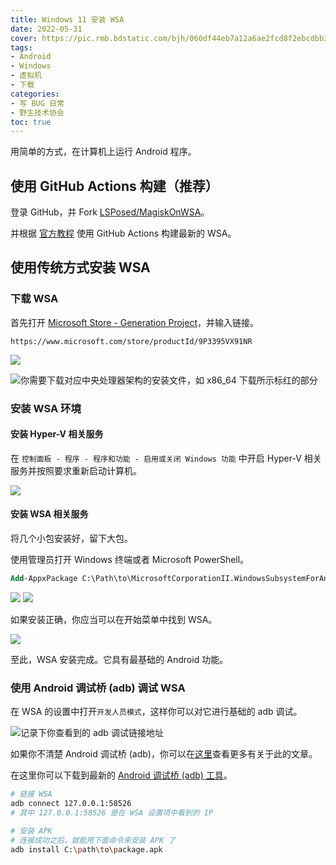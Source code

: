 ```yaml
---
title: Windows 11 安装 WSA
date: 2022-05-31
cover: https://pic.rmb.bdstatic.com/bjh/060df44eb7a12a6ae2fcd8f2ebcdbb3e.png
tags:
- Android
- Windows
- 虚拟机
- 下载
categories:
- 写 BUG 日常
- 野生技术协会
toc: true
---
```

用简单的方式，在计算机上运行 Android 程序。
<!--more-->

## 使用 GitHub Actions 构建（推荐）

登录 GitHub，并 Fork [LSPosed/MagiskOnWSA](https://github.com/LSPosed/MagiskOnWSA)。

并根据 [官方教程](https://github.com/LSPosed/MagiskOnWSA#text-guide) 使用 GitHub Actions 构建最新的 WSA。

## 使用传统方式安装 WSA

### 下载 WSA

首先打开 [Microsoft Store - Generation Project](https://store.rg-adguard.net/)，并输入链接。

``` URL
https://www.microsoft.com/store/productId/9P3395VX91NR
```

![](https://pic.rmb.bdstatic.com/bjh/4dbdf37941e34a55547527c34b7d6ecf.png)

![你需要下载对应中央处理器架构的安装文件，如 x86_64 下载所示标红的部分](https://pic.rmb.bdstatic.com/bjh/acf0f836407af725fdb9aaa4033810c3.png)

### 安装 WSA 环境

#### 安装 Hyper-V 相关服务

在 `控制面板 - 程序 - 程序和功能 - 启用或关闭 Windows 功能` 中开启 Hyper-V 相关服务并按照要求重新启动计算机。

![](https://pic.rmb.bdstatic.com/bjh/4d062340eb08a93a83a72241d6c45005.png)

#### 安装 WSA 相关服务

将几个小包安装好，留下大包。

使用管理员打开 Windows 终端或者 Microsoft PowerShell。

```ps PowerShell
Add-AppxPackage C:\Path\to\MicrosoftCorporationII.WindowsSubsystemForAndroid_2203.40000.3.0_neutral_~_8wekyb3d8bbwe.Msixbundle
```

![](https://pic.rmb.bdstatic.com/bjh/be319517eac93279461b1a6e90a52d15.png)
![](https://pic.rmb.bdstatic.com/bjh/478b898201d51c3612ed5c5041ab11c4.png)

如果安装正确，你应当可以在开始菜单中找到 WSA。

![](https://pic.rmb.bdstatic.com/bjh/6b1741f8f6551ae2128ab97c0979880c.png)

至此，WSA 安装完成。它具有最基础的 Android 功能。

### 使用 Android 调试桥 (adb) 调试 WSA

在 WSA 的设置中打开`开发人员模式`，这样你可以对它进行基础的 adb 调试。

![记录下你查看到的 adb 调试链接地址](https://pic.rmb.bdstatic.com/bjh/2ba5bf5fc08a6884e2b9b943a9c220e8.png)

如果你不清楚 Android 调试桥 (adb)，你可以在[这里](https://developer.android.com/studio/command-line/adb)查看更多有关于此的文章。

在这里你可以下载到最新的 [Android 调试桥 (adb) 工具](https://developer.android.com/studio/releases/platform-tools)。

```bash ADB
# 链接 WSA
adb connect 127.0.0.1:58526
# 其中 127.0.0.1:58526 是在 WSA 设置项中看到的 IP

# 安装 APK
# 连接成功之后，就能用下面命令来安装 APK 了
adb install C:\path\to\package.apk
```

